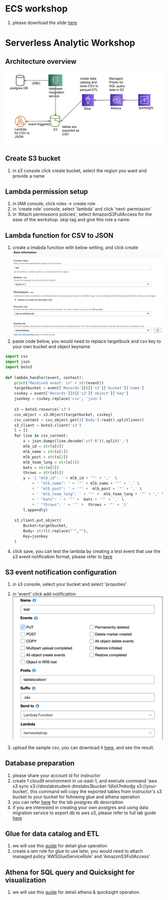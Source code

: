 # ECS workshop
1. please download the slide [here](https://twmworkshop-neochen.s3.amazonaws.com/Taiwanmobile_%E5%8F%B0%E7%81%A3%E5%A4%A7%E5%93%A5%E5%A4%A7-AWS%E6%95%99%E8%82%B2%E8%A8%93%E7%B7%B4-hands-on-Fargate-ECR.pdf)
# Serverless Analytic Workshop 
## Architecture overview
![](image/twm4.png)

## Create S3 bucket
1. in s3 console click create bucket, select the region you want and provide a name

## Lambda permission setup
1. in IAM console, click roles -> create role
2. in 'create role' console, select 'lambda' and click 'next: permission'
3. in 'Attach permissions policies', select AmazonS3FullAccess for the ease of the workshop. skip tag and give this role a name.

## Lambda function for CSV to JSON
1. create a lmabda function with below setting, and click create
![](image/twm3.png)
2. paste code below, you would need to replace targetbuck and csv key to your own bucket and object keyname

```python
import csv
import json
import boto3

def lambda_handler(event, context):
    print("Received event: \n" + str(event))
    targetbucket = event['Records'][0]['s3']['bucket']['name']
    csvkey = event['Records'][0]['s3']['object']['key']
    jsonkey = csvkey.replace('csv', 'json')

    s3 = boto3.resource('s3')
    csv_object = s3.Object(targetbucket, csvkey)
    csv_content = csv_object.get()['Body'].read().splitlines()
    s3_client = boto3.client('s3')
    l = []
    for line in csv_content:
        x = json.dumps(line.decode('utf-8')).split(',')
        mlb_id = str(x[0])
        mlb_name = str(x[1])
        mlb_post = str(x[2])
        mlb_team_long = str(x[4])
        bats = str(x[5])
        throws = str(x[6])
        y = '{ "mlb_id": ' + mlb_id + '"' + ','  \
            + ' "mlb_name": ' + '"' + mlb_name + '"' + ',' \
            + ' "mlb_post": ' + '"' +  mlb_post + '"' + ',' \
            + ' "mlb_team_long": ' + '"' +  mlb_team_long + '"' + ',' \
            + ' "bats": ' + '"' +  bats + '"' + ',' \
            + ' "throws": ' + '"' +  throws + '"' + '}'
        l.append(y)

    s3_client.put_object(
    	Bucket=targetbucket,
    	Body= str(l).replace("'",""),
    	Key=jsonkey
    )
```
4. click save, you can test the lambda by creating a test event that use the s3 event notification format, please refer to [here](https://docs.aws.amazon.com/AmazonS3/latest/dev/notification-content-structure.html)

## S3 event notification configuration
1. in s3 console, select your bucket and select 'propoties'
2. in 'event' click add notification
	![](image/twm2.png)

3. upload the sample csv, you can download it [here](https://twmworkshop-neochen.s3.amazonaws.com/LOAD00000001.csv), and see the result. 

## Database preparation
1. please share your account id for instructor
2. create 1 cloud9 environment in us-east-1, and execute command 'aws s3 sync s3://dmslabstudent-dmslabs3bucket-1dlsit7mkodjy s3://your-bucket', this command will copy the exported tables from instructor's s3 bucket to your bucket for following glue and athena operation
3. you can refer [here](https://github.com/aws-samples/aws-database-migration-samples/tree/master/PostgreSQL/sampledb/v1) for the lab postgres db description
4. if you are interested in creating your own postgres and using data migration service to export db to aws s3, please refer to full lab guide [here](https://twmworkshop-neochen.s3.amazonaws.com/twmlab.zip) 

## Glue for data catalog and ETL
1. we will use this [guide](https://twmworkshop-neochen.s3.amazonaws.com/5+-+Lab+-+ETL+With+Glue.docx) for detail glue operation
2. create a iam role for glue to use later, you would need to attach managed policy 'AWSGlueServiceRole' and 'AmazonS3FullAccess' 

## Athena for SQL query and Quicksight for visualization
1. we will use this [guide](https://twmworkshop-neochen.s3.amazonaws.com/6+-+Lab+-+Exploring+DataLake+With+Athena+and+Quicksight.docx) for detail athena & quicksight operation.
